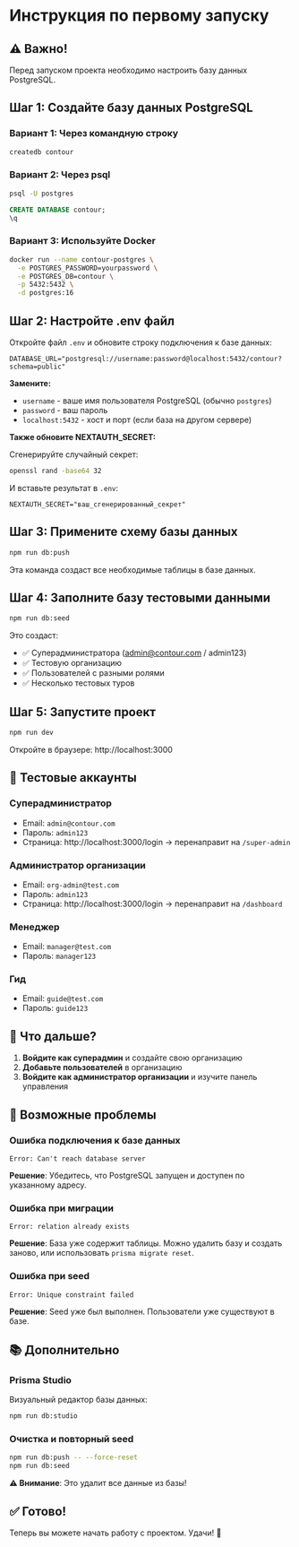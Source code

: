 # Инструкция по первому запуску

## ⚠️ Важно!

Перед запуском проекта необходимо настроить базу данных PostgreSQL.

## Шаг 1: Создайте базу данных PostgreSQL

### Вариант 1: Через командную строку
```bash
createdb contour
```

### Вариант 2: Через psql
```bash
psql -U postgres
```
```sql
CREATE DATABASE contour;
\q
```

### Вариант 3: Используйте Docker
```bash
docker run --name contour-postgres \
  -e POSTGRES_PASSWORD=yourpassword \
  -e POSTGRES_DB=contour \
  -p 5432:5432 \
  -d postgres:16
```

## Шаг 2: Настройте .env файл

Откройте файл `.env` и обновите строку подключения к базе данных:

```env
DATABASE_URL="postgresql://username:password@localhost:5432/contour?schema=public"
```

**Замените:**
- `username` - ваше имя пользователя PostgreSQL (обычно `postgres`)
- `password` - ваш пароль
- `localhost:5432` - хост и порт (если база на другом сервере)

**Также обновите NEXTAUTH_SECRET:**

Сгенерируйте случайный секрет:
```bash
openssl rand -base64 32
```

И вставьте результат в `.env`:
```env
NEXTAUTH_SECRET="ваш_сгенерированный_секрет"
```

## Шаг 3: Примените схему базы данных

```bash
npm run db:push
```

Эта команда создаст все необходимые таблицы в базе данных.

## Шаг 4: Заполните базу тестовыми данными

```bash
npm run db:seed
```

Это создаст:
- ✅ Суперадминистратора (admin@contour.com / admin123)
- ✅ Тестовую организацию
- ✅ Пользователей с разными ролями
- ✅ Несколько тестовых туров

## Шаг 5: Запустите проект

```bash
npm run dev
```

Откройте в браузере: http://localhost:3000

## 🔐 Тестовые аккаунты

### Суперадминистратор
- Email: `admin@contour.com`
- Пароль: `admin123`
- Страница: http://localhost:3000/login → перенаправит на `/super-admin`

### Администратор организации
- Email: `org-admin@test.com`
- Пароль: `admin123`
- Страница: http://localhost:3000/login → перенаправит на `/dashboard`

### Менеджер
- Email: `manager@test.com`
- Пароль: `manager123`

### Гид
- Email: `guide@test.com`
- Пароль: `guide123`

## 🎯 Что дальше?

1. **Войдите как суперадмин** и создайте свою организацию
2. **Добавьте пользователей** в организацию
3. **Войдите как администратор организации** и изучите панель управления

## 🐛 Возможные проблемы

### Ошибка подключения к базе данных
```
Error: Can't reach database server
```
**Решение**: Убедитесь, что PostgreSQL запущен и доступен по указанному адресу.

### Ошибка при миграции
```
Error: relation already exists
```
**Решение**: База уже содержит таблицы. Можно удалить базу и создать заново, или использовать `prisma migrate reset`.

### Ошибка при seed
```
Error: Unique constraint failed
```
**Решение**: Seed уже был выполнен. Пользователи уже существуют в базе.

## 📚 Дополнительно

### Prisma Studio
Визуальный редактор базы данных:
```bash
npm run db:studio
```

### Очистка и повторный seed
```bash
npm run db:push -- --force-reset
npm run db:seed
```

**⚠️ Внимание**: Это удалит все данные из базы!

## ✅ Готово!

Теперь вы можете начать работу с проектом. Удачи! 🚀

